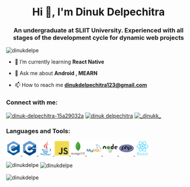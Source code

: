 <h1 align="center">Hi 👋, I'm Dinuk Delpechitra</h1>
<h3 align="center">An undergraduate at SLIIT University. Experienced with all stages of the development cycle for dynamic web projects</h3>

<p align="left"> <img src="https://komarev.com/ghpvc/?username=dinukdelpe&label=Profile%20views&color=0e75b6&style=flat" alt="dinukdelpe" /> </p>

- 🌱 I’m currently learning **React Native**

- 💬 Ask me about **Android , MEARN**

- 📫 How to reach me **dinukdelpechitra123@gmail.com**

<h3 align="left">Connect with me:</h3>
<p align="left">
<a href="https://linkedin.com/in/dinuk-delpechitra-15a29032a" target="blank"><img align="center" src="https://raw.githubusercontent.com/rahuldkjain/github-profile-readme-generator/master/src/images/icons/Social/linked-in-alt.svg" alt="dinuk-delpechitra-15a29032a" height="30" width="40" /></a>
<a href="https://fb.com/dinuk delpechitra" target="blank"><img align="center" src="https://raw.githubusercontent.com/rahuldkjain/github-profile-readme-generator/master/src/images/icons/Social/facebook.svg" alt="dinuk delpechitra" height="30" width="40" /></a>
<a href="https://instagram.com/_dinukk_" target="blank"><img align="center" src="https://raw.githubusercontent.com/rahuldkjain/github-profile-readme-generator/master/src/images/icons/Social/instagram.svg" alt="_dinukk_" height="30" width="40" /></a>
</p>

<h3 align="left">Languages and Tools:</h3>
<p align="left"> <a href="https://www.cprogramming.com/" target="_blank" rel="noreferrer"> <img src="https://raw.githubusercontent.com/devicons/devicon/master/icons/c/c-original.svg" alt="c" width="40" height="40"/> </a> <a href="https://www.w3schools.com/cpp/" target="_blank" rel="noreferrer"> <img src="https://raw.githubusercontent.com/devicons/devicon/master/icons/cplusplus/cplusplus-original.svg" alt="cplusplus" width="40" height="40"/> </a> <a href="https://www.java.com" target="_blank" rel="noreferrer"> <img src="https://raw.githubusercontent.com/devicons/devicon/master/icons/java/java-original.svg" alt="java" width="40" height="40"/> </a> <a href="https://developer.mozilla.org/en-US/docs/Web/JavaScript" target="_blank" rel="noreferrer"> <img src="https://raw.githubusercontent.com/devicons/devicon/master/icons/javascript/javascript-original.svg" alt="javascript" width="40" height="40"/> </a> <a href="https://www.mongodb.com/" target="_blank" rel="noreferrer"> <img src="https://raw.githubusercontent.com/devicons/devicon/master/icons/mongodb/mongodb-original-wordmark.svg" alt="mongodb" width="40" height="40"/> </a> <a href="https://www.mysql.com/" target="_blank" rel="noreferrer"> <img src="https://raw.githubusercontent.com/devicons/devicon/master/icons/mysql/mysql-original-wordmark.svg" alt="mysql" width="40" height="40"/> </a> <a href="https://nodejs.org" target="_blank" rel="noreferrer"> <img src="https://raw.githubusercontent.com/devicons/devicon/master/icons/nodejs/nodejs-original-wordmark.svg" alt="nodejs" width="40" height="40"/> </a> <a href="https://www.php.net" target="_blank" rel="noreferrer"> <img src="https://raw.githubusercontent.com/devicons/devicon/master/icons/php/php-original.svg" alt="php" width="40" height="40"/> </a> <a href="https://reactjs.org/" target="_blank" rel="noreferrer"> <img src="https://raw.githubusercontent.com/devicons/devicon/master/icons/react/react-original-wordmark.svg" alt="react" width="40" height="40"/> </a> </p>

<p><img align="left" src="https://github-readme-stats.vercel.app/api/top-langs?username=dinukdelpe&show_icons=true&locale=en&layout=compact" alt="dinukdelpe" /></p>

<p>&nbsp;<img align="center" src="https://github-readme-stats.vercel.app/api?username=dinukdelpe&show_icons=true&locale=en" alt="dinukdelpe" /></p>

<p><img align="center" src="https://github-readme-streak-stats.herokuapp.com/?user=dinukdelpe&" alt="dinukdelpe" /></p>
